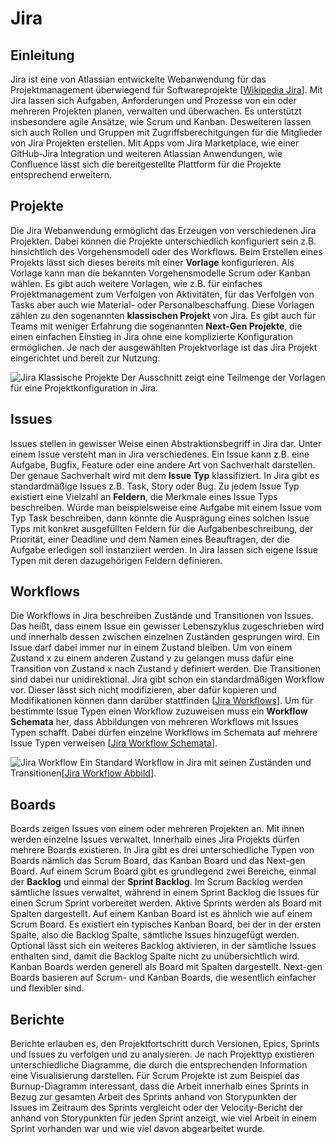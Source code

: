 # Jira

## Einleitung

Jira ist eine von Atlassian entwickelte Webanwendung für das Projektmanagement überwiegend für Softwareprojekte [[Wikipedia Jira][WP-Jira]].
Mit Jira lassen sich Aufgaben, Anforderungen und Prozesse von ein oder mehreren Projekten planen, verwalten und überwachen. 
Es unterstützt insbesondere agile Ansätze, wie Scrum und Kanban. Desweiteren lassen sich auch Rollen und Gruppen
mit Zugriffsberechitgungen für die Mitglieder von Jira Projekten erstellen. Mit Apps vom Jira Marketplace, wie einer GitHub-Jira
Integration und weiteren Atlassian Anwendungen, wie Confluence lässt sich die bereitgestellte Plattform für die Projekte entsprechend
erweitern.

## Projekte

Die Jira Webanwendung ermöglicht das Erzeugen von verschiedenen Jira Projekten. Dabei können die Projekte unterschiedlich konfiguriert
sein z.B. hinsichtlich des Vorgehensmodell oder des Workflows. Beim Erstellen eines Projekts lässt sich dieses bereits mit einer
**Vorlage** konfigurieren. Als Vorlage kann man die bekannten Vorgehensmodelle Scrum oder Kanban wählen. Es gibt auch weitere Vorlagen,
wie z.B. für einfaches Projektmanagement zum Verfolgen von Aktivitäten, für das Verfolgen von Tasks aber auch wie Material-
oder Personalbeschaffung. Diese Vorlagen zählen zu den sogenannten **klassischen Projekt** von Jira. Es gibt auch für Teams mit weniger
Erfahrung die sogenannten **Next-Gen Projekte**, die einen einfachen Einstieg in Jira ohne eine komplizierte Konfiguration ermöglichen.
Je nach der ausgewählten Projektvorlage ist das Jira Projekt eingerichtet und bereit zur Nutzung.

![Jira Klassische Projekte](/../Abbildungen/Richard_Leikam/Jira_Klassische_Projekte.png)
Der Ausschnitt zeigt eine Teilmenge der Vorlagen für eine Projektkonfiguration in Jira.

## Issues

Issues stellen in gewisser Weise einen Abstraktionsbegriff in Jira dar. Unter einem Issue versteht man in Jira verschiedenes.
Ein Issue kann z.B. eine Aufgabe, Bugfix, Feature oder eine andere Art von Sachverhalt darstellen. Der genaue Sachverhalt wird mit dem
**Issue Typ** klassifiziert. In Jira gibt es standardmäßige Issues z.B. Task, Story oder Bug. Zu jedem Issue Typ existiert eine Vielzahl
an **Feldern**, die Merkmale eines Issue Typs beschreiben. Würde man beispielsweise eine Aufgabe mit einem Issue vom Typ Task beschreiben,
dann könnte die Ausprägung eines solchen Issue Typs mit konkret ausgefüllten Feldern für die Aufgabenbeschreibung, der Priorität, einer
Deadline und dem Namen eines Beauftragen, der die Aufgabe erledigen soll instanziiert werden. In Jira lassen sich eigene Issue Typen mit
deren dazugehörigen Feldern definieren.

## Workflows

Die Workflows in Jira beschreiben Zustände und Transitionen von Issues. Das heißt, dass einem Issue ein gewisser Lebenszyklus zugeschrieben
wird und innerhalb dessen zwischen einzelnen Zuständen gesprungen wird. Ein Issue darf dabei immer nur in einem Zustand bleiben. Um von einem
Zustand x zu einem anderen Zustand y zu gelangen muss dafür eine Transition von Zustand x nach Zustand y definiert werden. Die Transitionen
sind dabei nur unidirektional. Jira gibt schon ein standardmäßigen Workflow vor. Dieser lässt sich nicht modifizieren, aber dafür kopieren
und Modifikationen können dann darüber stattfinden [[Jira Workflows][Jira-Workflows]]. Um für bestimmte Issue Typen einen Workflow zuzuweisen muss ein **Workflow Schemata** her,
dass Abbildungen von mehreren Workflows mit Issues Typen schafft. Dabei dürfen einzelne Workflows im Schemata auf mehrere Issue Typen
verweisen [[Jira Workflow Schemata][Jira-Workflow-Schemata]].

![Jira Workflow](https://confluence.atlassian.com/adminjiraserver072/files/828787890/828787899/1/1456788407758/JIRA+Workflow.png)
Ein Standard Workflow in Jira mit seinen Zuständen und Transitionen[[Jira Workflow Abbild][Jira-Workflows]].

## Boards

Boards zeigen Issues von einem oder mehreren Projekten an. Mit ihnen werden einzelne Issues verwaltet. Innerhalb eines Jira Projekts dürfen
mehrere Boards existieren. In Jira gibt es drei unterschiedliche Typen von Boards nämlich das Scrum Board, das Kanban Board und das
Next-gen Board. Auf einem Scrum Board gibt es grundlegend zwei Bereiche, einmal der **Backlog** und einmal der **Sprint Backlog**.
Im Scrum Backlog werden sämtliche Issues verwaltet, während in einem Sprint Backlog die Issues für einen Scrum Sprint vorbereitet werden.
Aktive Sprints werden als Board mit Spalten dargestellt. Auf einem Kanban Board ist es ähnlich wie auf einem
Scrum Board. Es existiert ein typisches Kanban Board, bei der in der ersten Spalte, also die Backlog Spalte, sämtliche Issues hinzugefügt
werden. Optional lässt sich ein weiteres Backlog aktivieren, in der sämtliche Issues enthalten sind, damit die Backlog Spalte nicht zu
unübersichtlich wird. Kanban Boards werden generell als Board mit Spalten dargestellt. Next-gen Boards basieren auf Scrum- und Kanban Boards,
die wesentlich einfacher und flexibler sind.

## Berichte

Berichte erlauben es, den Projektfortschritt durch Versionen, Epics, Sprints und Issues zu verfolgen und zu analysieren. Je nach Projekttyp
existieren unterschiedliche Diagramme, die durch die entsprechenden Information eine Visualisierung darstellen. Für Scrum Projekte ist
zum Beispiel das Burnup-Diagramm interessant, dass die Arbeit innerhalb eines Sprints in Bezug zur gesamten Arbeit des Sprints anhand
von Storypunkten der Issues im Zeitraum des Sprints vergleicht oder der Velocity-Bericht der anhand von Storypunkten für jeden Sprint anzeigt,
wie viel Arbeit in einem Sprint vorhanden war und wie viel davon abgearbeitet wurde. 

[WP-Jira]: https://de.wikipedia.org/wiki/Jira_(Software)
[Jira-Workflows]: https://confluence.atlassian.com/adminjiraserver072/working-with-workflows-828787890.html
[Jira-Workflow-Schemata]: https://confluence.atlassian.com/adminjiraserver073/configuring-workflow-schemes-861253569.html